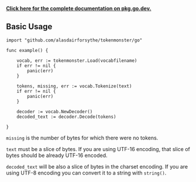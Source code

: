 **[Click here for the complete documentation on pkg.go.dev.](https://pkg.go.dev/github.com/alasdairforsythe/tokenmonster/go)**

## Basic Usage

```
import "github.com/alasdairforsythe/tokenmonster/go"

func example() {

	vocab, err := tokenmonster.Load(vocabfilename)
	if err != nil {
		panic(err)
	}

	tokens, missing, err := vocab.Tokenize(text)
	if err != nil {
		panic(err)
	}
	
	decoder := vocab.NewDecoder()
	decoded_text := decoder.Decode(tokens)

}
```

`missing` is the number of bytes for which there were no tokens.

`text` must be a slice of bytes. If you are using UTF-16 encoding, that slice of bytes should be already UTF-16 encoded.

`decoded_text` will be also a slice of bytes in the charset encoding. If you are using UTF-8 encoding you can convert it to a string with `string()`.
